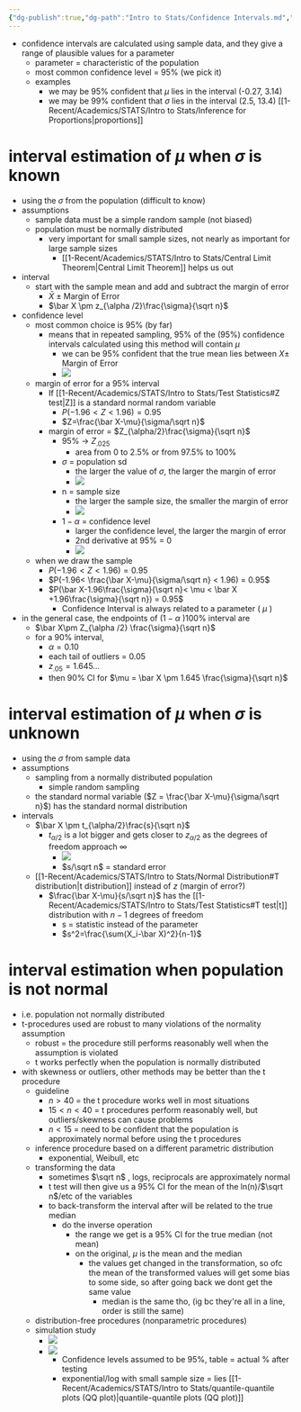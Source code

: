 ```yaml
---
{"dg-publish":true,"dg-path":"Intro to Stats/Confidence Intervals.md","permalink":"/intro-to-stats/confidence-intervals/","created":"2024-02-24T15:34:54.966-05:00","updated":"2025-07-07T17:21:02.206-04:00"}
---
```


- confidence intervals are calculated using sample data, and they give a range of plausible values for a parameter
	- parameter = characteristic of the population
	- most common confidence level = 95% (we pick it)
	- examples
		- we may be 95% confident that $\mu$ lies in the interval (-0.27, 3.14)
		- we may be 99% confident that $\sigma$ lies in the interval (2.5, 13.4)
[[1-Recent/Academics/STATS/Intro to Stats/Inference for Proportions\|proportions]]
# interval estimation of $\mu$ when $\sigma$ is known
- using the $\sigma$ from the population (difficult to know)
- assumptions
	- sample data must be a simple random sample (not biased)
	- population must be normally distributed
		- very important for small sample sizes, not nearly as important for large sample sizes
			- [[1-Recent/Academics/STATS/Intro to Stats/Central Limit Theorem\|Central Limit Theorem]] helps us out
- interval
	- start with the sample mean and add and subtract the margin of error
		- $\bar X\ \pm$ Margin of Error
		- $\bar X \pm z_{\alpha /2}\frac{\sigma}{\sqrt n}$ 
- confidence level
	- most common choice is 95% (by far)
		- means that in repeated sampling, 95% of the (95%) confidence intervals calculated using this method will contain $\mu$ 
			- we can be 95% confident that the true mean lies between $X\pm$ Margin of Error
			- ![](https://i.imgur.com/4a6UC8H.png)
	- margin of error for a 95% interval
		- If [[1-Recent/Academics/STATS/Intro to Stats/Test Statistics#Z test\|Z]] is a standard normal random variable
			- $P(-1.96< Z < 1.96) = 0.95$  
			- $Z=\frac{\bar X-\mu}{\sigma/\sqrt n}$ 
		- margin of error = $Z_{\alpha/2}\frac{\sigma}{\sqrt n}$ 
			- 95% -> $Z_{.025}$
				- area from 0 to 2.5% or from 97.5% to 100% 
			- $\sigma$ = population sd
				- the larger the value of $\sigma$, the larger the margin of error
				- ![](https://i.imgur.com/5rDmqa6.png)
			- n = sample size
				- the larger the sample size, the smaller the margin of error
				- ![](https://i.imgur.com/7WKbZz1.png)
			- $1-\alpha$ = confidence level
				- larger the confidence level, the larger the margin of error
				- 2nd derivative at 95% = 0
				- ![](https://i.imgur.com/xeAcRld.png)
	- when we draw the sample
		- $P(-1.96< Z < 1.96) = 0.95$
		- $P(-1.96< \frac{\bar X-\mu}{\sigma/\sqrt n} < 1.96) = 0.95$
		- $P(\bar X-1.96\frac{\sigma}{\sqrt n}< \mu < \bar X +1.96\frac{\sigma}{\sqrt n}) = 0.95$
			- Confidence Interval is always related to a parameter ( $\mu$ )
- in the general case, the endpoints of ($1-\alpha$ )100% interval are
	- $\bar X\pm Z_{\alpha /2} \frac{\sigma}{\sqrt n}$ 
	- for a 90% interval,
		- $\alpha = 0.10$ 
		- each tail of outliers = 0.05
		- $z_{.05} = 1.645...$ 
		- then 90% CI for $\mu = \bar X \pm 1.645 \frac{\sigma}{\sqrt n}$ 
# interval estimation of $\mu$ when $\sigma$ is unknown
- using the $\sigma$ from sample data
- assumptions
	- sampling from a normally distributed population
		- simple random sampling
	- the standard normal variable ($Z = \frac{\bar X-\mu}{\sigma/\sqrt n}$) has the standard normal distribution
- intervals
	- $\bar X \pm t_{\alpha/2}\frac{s}{\sqrt n}$
		- $t_{\alpha /2}$ is a lot bigger and gets closer to $z_{\alpha /2}$ as the degrees of freedom approach $\infty$ 
			- ![](https://i.imgur.com/HVgp6rv.png)
			- $s/\sqrt n$ = standard error
	- [[1-Recent/Academics/STATS/Intro to Stats/Normal Distribution#T distribution\|t distribution]] instead of $z$ (margin of error?)
		- $\frac{\bar X-\mu}{s/\sqrt n}$ has the [[1-Recent/Academics/STATS/Intro to Stats/Test Statistics#T test\|t]] distribution with $n-1$ degrees of freedom
			- s = statistic instead of the parameter 
			- $s^2=\frac{\sum(X_i-\bar X)^2}{n-1}$ 
# interval estimation when population is not normal
- i.e. population not normally distributed
- t-procedures used are robust to many violations of the normality assumption
	- robust = the procedure still performs reasonably well when the assumption is violated
	- t works perfectly when the population is normally distributed
- with skewness or outliers, other methods may be better than the t procedure
	- guideline
		- $n >40$ = the t procedure works well in most situations
		- $15<n<40$ = t procedures perform reasonably well, but outliers/skewness can cause problems
		- $n<15$ = need to be confident that the population is approximately normal before using the t procedures
	- inference procedure based on a different parametric distribution
		- exponential, Weibull, etc
	- transforming the data
		- sometimes $\sqrt n$ , logs, reciprocals are approximately normal
		- t test will then give us a 95% CI for the mean of the ln(n)/$\sqrt n$/etc  of the variables
		- to back-transform the interval after will be related to the true median
			- do the inverse operation
				- the range we get is a 95% CI for the true median (not mean)
				- on the original, $\mu$ is the mean and the median
					- the values get changed in the transformation, so ofc the mean of the transformed values will get some bias to some side, so after going back we dont get the same value
						- median is the same tho, (ig bc they're all in a line, order is still the same)
	- distribution-free procedures (nonparametric procedures)
	- simulation study
		- ![](https://i.imgur.com/i4ka0nY.png)
		- ![](https://i.imgur.com/1XZXuOM.png)
			- Confidence levels assumed to be 95%, table = actual % after testing
			- exponential/log with small sample size = lies
[[1-Recent/Academics/STATS/Intro to Stats/quantile-quantile plots (QQ plot)\|quantile-quantile plots (QQ plot)]]